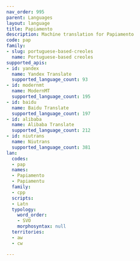 ```yaml
---
nav_order: 995
parent: Languages
layout: language
title: Papiamento
description: Machine translation for Papiamento
code: pap
family:
- slug: portuguese-based-creoles
  name: Portuguese-based creoles
supported_apis:
- id: yandex
  name: Yandex Translate
  supported_language_count: 93
- id: modernmt
  name: ModernMT
  supported_language_count: 195
- id: baidu
  name: Baidu Translate
  supported_language_count: 197
- id: alibaba
  name: Alibaba Translate
  supported_language_count: 212
- id: niutrans
  name: Niutrans
  supported_language_count: 381
lan:
  codes:
  - pap
  names:
  - Papiamento
  - Papiamentu
  family:
  - cpp
  scripts:
  - Latn
  typology:
    word_order:
    - SVO
    morphosyntax: null
  territories:
  - aw
  - cw

---
```


